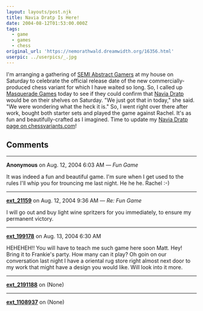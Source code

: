 ```yaml
---
layout: layouts/post.njk
title: Navia Dratp Is Here!
date: 2004-08-12T01:53:00.000Z
tags:
  - game
  - games
  - chess
original_url: 'https://nemorathwald.dreamwidth.org/16356.html'
userpic: ../userpics/_.jpg
---
```

I'm arranging a gathering of [SEMI Abstract Gamers](http://games.groups.yahoo.com/group/semi-abstract-gamers/) at my house on Saturday to celebrate the official release date of the new commercially-produced chess variant for which I have waited so long. So, I called up [Masquerade Games](http://www.masquerade-games4anime.bigstep.com/homepage.html) today to see if they could confirm that [Navia Dratp](http://www.geocities.com/nemorathwald/Games.htm#naviadrapt) would be on their shelves on Saturday. "We just got that in today," she said. "We were wondering what the heck it is." So, I went right over there after work, bought both starter sets and played the game against Rachel. It's as fun and beautifully-crafted as I imagined. Time to update my [Navia Dratp page on chessvariants.com](http://www.chessvariants.com/other.dir/naviadratp.html)!

## Comments

---

**Anonymous** on Aug. 12, 2004 6:03 AM — *Fun Game*

It was indeed a fun and beautiful game. I'm sure when I get used to the rules I'll whip you for trouncing me last night. He he he. Rachel :-)

---

**[ext_21159](https://www.dreamwidth.org/users/ext_21159)** on Aug. 12, 2004 9:36 AM — *Re: Fun Game*

I will go out and buy light wine spritzers for you immediately, to ensure my permanent victory.

---

**[ext_199178](https://www.dreamwidth.org/users/ext_199178)** on Aug. 13, 2004 6:30 AM

HEHEHEH!! You will have to teach me such game here soon Matt. Hey! Bring it to Frankie's party. How many can it play? Oh goin on our conversation last night I have a oriental rug store right almost next door to my work that might have a design you would like. Will look into it more.

---

**[ext_2191188](https://www.dreamwidth.org/users/ext_2191188)** on (None)



---

**[ext_1108937](https://www.dreamwidth.org/users/ext_1108937)** on (None)

